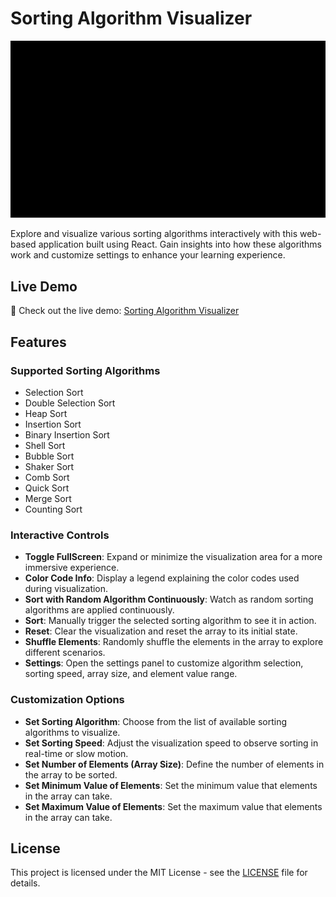 # Sorting Algorithm Visualizer

![Sorting Algorithm Visualizer Screenshot](./screenshot.gif)

Explore and visualize various sorting algorithms interactively with this web-based application built using React. Gain insights into how these algorithms work and customize settings to enhance your learning experience.

## Live Demo

🚀 Check out the live demo: [Sorting Algorithm Visualizer](https://best-sorting-algorithm-visualizer.netlify.app/)

## Features

### Supported Sorting Algorithms

- Selection Sort
- Double Selection Sort
- Heap Sort
- Insertion Sort
- Binary Insertion Sort
- Shell Sort
- Bubble Sort
- Shaker Sort
- Comb Sort
- Quick Sort
- Merge Sort
- Counting Sort

### Interactive Controls

- **Toggle FullScreen**: Expand or minimize the visualization area for a more immersive experience.
- **Color Code Info**: Display a legend explaining the color codes used during visualization.
- **Sort with Random Algorithm Continuously**: Watch as random sorting algorithms are applied continuously.
- **Sort**: Manually trigger the selected sorting algorithm to see it in action.
- **Reset**: Clear the visualization and reset the array to its initial state.
- **Shuffle Elements**: Randomly shuffle the elements in the array to explore different scenarios.
- **Settings**: Open the settings panel to customize algorithm selection, sorting speed, array size, and element value range.

### Customization Options

- **Set Sorting Algorithm**: Choose from the list of available sorting algorithms to visualize.
- **Set Sorting Speed**: Adjust the visualization speed to observe sorting in real-time or slow motion.
- **Set Number of Elements (Array Size)**: Define the number of elements in the array to be sorted.
- **Set Minimum Value of Elements**: Set the minimum value that elements in the array can take.
- **Set Maximum Value of Elements**: Set the maximum value that elements in the array can take.

## License

This project is licensed under the MIT License - see the [LICENSE](LICENSE) file for details.
